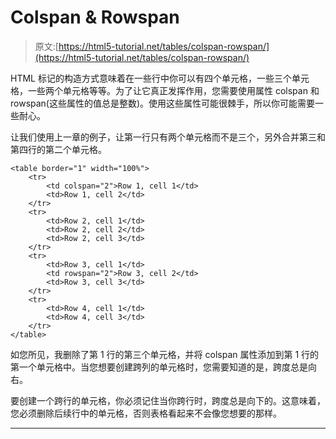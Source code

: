 # Colspan & Rowspan

> 原文:[https://html5-tutorial.net/tables/colspan-rowspan/](https://html5-tutorial.net/tables/colspan-rowspan/)

HTML 标记的构造方式意味着在一些行中你可以有四个单元格，一些三个单元格，一些两个单元格等等。为了让它真正发挥作用，您需要使用属性 colspan 和 rowspan(这些属性的值总是整数)。使用这些属性可能很棘手，所以你可能需要一些耐心。

让我们使用上一章的例子，让第一行只有两个单元格而不是三个，另外合并第三和第四行的第二个单元格。

```
<table border="1" width="100%">
	<tr>
		<td colspan="2">Row 1, cell 1</td>
		<td>Row 1, cell 2</td>
	</tr>
	<tr>
		<td>Row 2, cell 1</td>
		<td>Row 2, cell 2</td>
		<td>Row 2, cell 3</td>
	</tr>
	<tr>
		<td>Row 3, cell 1</td>
		<td rowspan="2">Row 3, cell 2</td>
		<td>Row 3, cell 3</td>
	</tr>
	<tr>
		<td>Row 4, cell 1</td>
		<td>Row 4, cell 3</td>
	</tr>
</table>
```

如您所见，我删除了第 1 行的第三个单元格，并将 colspan 属性添加到第 1 行的第一个单元格中。当您想要创建跨列的单元格时，您需要知道的是，跨度总是向右。

要创建一个跨行的单元格，你必须记住当你跨行时，跨度总是向下的。这意味着，您必须删除后续行中的单元格，否则表格看起来不会像您想要的那样。

* * *